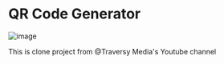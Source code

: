 # QR Code Generator

![image](https://user-images.githubusercontent.com/51121711/188940517-feea414a-ae9d-4f1c-9b6f-2eafc2e7a028.png)



This is clone project from @Traversy Media's Youtube channel
